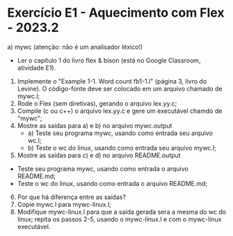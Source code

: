 # Exercício E1 - Aquecimento com Flex - 2023.2

a) mywc (atenção: não é um analisador léxico!)

- Ler o capítulo 1 do livro flex & bison (está no Google Classroom, atividade E1).

1. Implemente o "Example 1-1. Word count fb1-1.l" (página 3, livro do Levine). O código-fonte deve ser colocado em um arquivo chamado de mywc.l;
2. Rode o Flex (sem diretivas), gerando o arquivo lex.yy.c;
3. Compile (c ou c++) o arquivo lex.yy.c e gere um executável chamdo de "mywc";
4. Mostre as saídas para a) e b) no arquivo mywc.output
   - a) Teste seu programa mywc, usando como entrada seu arquivo wc.l;
   - b) Teste o wc do linux, usando como entrada seu arquivo mywc.l;
5. Mostre as saídas para c) e d) no arquivo README.output
- Teste seu programa mywc, usando como entrada o arquivo README.md;
- Teste o wc do linux, usando como entrada o arquivo README.md;
6. Por que há diferença entre as saídas?
7. Copie mywc.l para mywc-linux.l; 
8. Modifique mywc-linux.l para que a saída gerada sera a mesma do wc do linux; repita os passos
2-5, usando o mywc-linux.l e com o mywc-linux executável.

